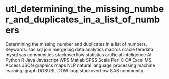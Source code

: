 # utl_determining_the_missing_number_and_duplicates_in_a_list_of_numbers
Determining the missing number and duplicates in a list of numbers.  Keywords: sas sql join merge big data analytics macros oracle teradata mysql sas communities stackoverflow statistics artificial inteligence AI Python R Java Javascript WPS Matlab SPSS Scala Perl C C# Excel MS Access JSON graphics maps NLP natural language processing machine learning igraph DOSUBL DOW loop stackoverflow SAS community.
